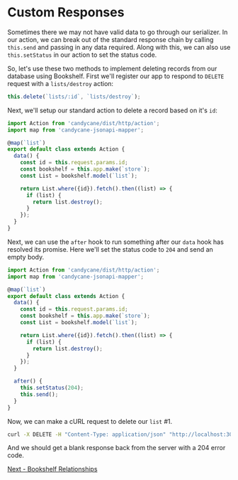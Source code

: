 # Custom Responses

Sometimes there we may not have valid data to go through our serializer.
In our action, we can break out of the standard response chain by calling `this.send` and passing in any data required.
Along with this, we can also use `this.setStatus` in our action to set the status code.

So, let's use these two methods to implement deleting records from our database using Bookshelf.
First we'll register our app to respond to `DELETE` request with a `lists/destroy` action:

```js
this.delete(`lists/:id`, `lists/destroy`);
```

Next, we'll setup our standard action to delete a record based on it's `id`:

```js
import Action from 'candycane/dist/http/action';
import map from 'candycane-jsonapi-mapper';

@map(`list`)
export default class extends Action {
  data() {
    const id = this.request.params.id;
    const bookshelf = this.app.make(`store`);
    const List = bookshelf.model(`list`);

    return List.where({id}).fetch().then((list) => {
      if (list) {
        return list.destroy();
      }
    });
  }
}
```

Next, we can use the `after` hook to run something after our `data` hook has resolved its promise.
Here we'll set the status code to `204` and send an empty body.

```js
import Action from 'candycane/dist/http/action';
import map from 'candycane-jsonapi-mapper';

@map(`list`)
export default class extends Action {
  data() {
    const id = this.request.params.id;
    const bookshelf = this.app.make(`store`);
    const List = bookshelf.model(`list`);

    return List.where({id}).fetch().then((list) => {
      if (list) {
        return list.destroy();
      }
    });
  }

  after() {
    this.setStatus(204);
    this.send();
  }
}
```

Now, we can make a cURL request to delete our `list` #1.

```bash
curl -X DELETE -H "Content-Type: application/json" "http://localhost:3000/lists/1"
```

And we should get a blank response back from the server with a 204 error code.

[Next - Bookshelf Relationships](./bookshelf-relationships.md)
